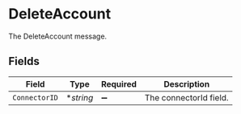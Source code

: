 # DeleteAccount

The DeleteAccount message.


## Fields

| Field                  | Type                   | Required               | Description            |
| ---------------------- | ---------------------- | ---------------------- | ---------------------- |
| `ConnectorID`          | **string*              | :heavy_minus_sign:     | The connectorId field. |